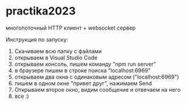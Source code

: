 # practika2023
многопоточный HTTP клиент + websocket сервер

Инструкция по запуску: 
1. Скачиваем всю папку с файлами
2. открываем в Visual Studio Code
3. открываем консоль, пишем команду "npm run server"
4. в браузере пишем в строке поиска "localhost:6969"
5. открываем два окна с одинаковым адресом ("localhost:6969")
6. пишем в одном окне "привет друг", нажимаем Send
7. Открываем второе окно, видим сообщение и отвечаем на него
8. все :)
